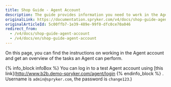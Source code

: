 ```yaml
---
title: Shop Guide - Agent Account
description: The guide provides information you need to work in the Agent account.
originalLink: https://documentation.spryker.com/v4/docs/shop-guide-agent-account
originalArticleId: 5c00ffb7-1e39-489e-99f0-dfc0ce70a046
redirect_from:
  - /v4/docs/shop-guide-agent-account
  - /v4/docs/en/shop-guide-agent-account
---
```



On this page, you can find the instructions on working in the Agent account and get an overview of the tasks an Agent can perform.

{% info_block infoBox %}
You can log in to a test Agent account using [this link](http://www.b2b.demo-spryker.com/agent/login
{% endinfo_block %} . Username is `admin@spryker.com`, the password is `change123`.)
